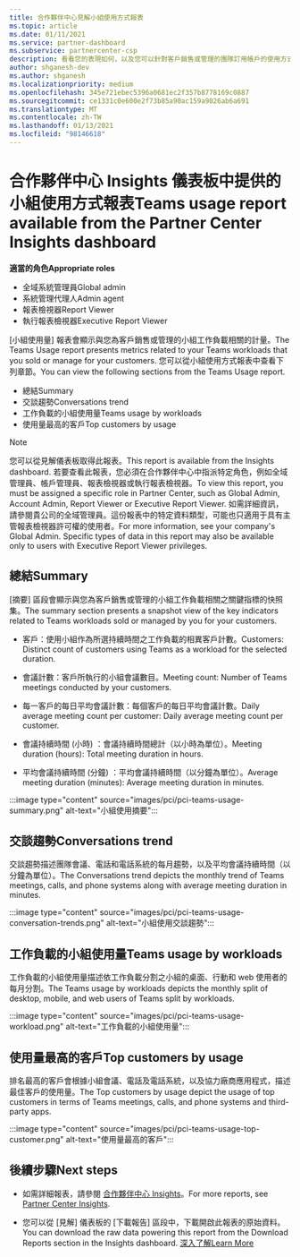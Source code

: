 ```yaml
---
title: 合作夥伴中心見解小組使用方式報表
ms.topic: article
ms.date: 01/11/2021
ms.service: partner-dashboard
ms.subservice: partnercenter-csp
description: 看看您的表現如何，以及您可以針對客戶銷售或管理的團隊訂用帳戶的使用方式進行改進。
author: shganesh-dev
ms.author: shganesh
ms.localizationpriority: medium
ms.openlocfilehash: 345e721ebec5396a0681ec2f357b8778169c0887
ms.sourcegitcommit: ce1331c0e600e2f73b85a90ac159a9026ab6a691
ms.translationtype: MT
ms.contentlocale: zh-TW
ms.lasthandoff: 01/13/2021
ms.locfileid: "98146618"
---
```

# <a name="teams-usage-report-available-from-the-partner-center-insights-dashboard"></a><span data-ttu-id="bb1ae-103">合作夥伴中心 Insights 儀表板中提供的小組使用方式報表</span><span class="sxs-lookup"><span data-stu-id="bb1ae-103">Teams usage report available from the Partner Center Insights dashboard</span></span>

<span data-ttu-id="bb1ae-104">**適當的角色**</span><span class="sxs-lookup"><span data-stu-id="bb1ae-104">**Appropriate roles**</span></span>
- <span data-ttu-id="bb1ae-105">全域系統管理員</span><span class="sxs-lookup"><span data-stu-id="bb1ae-105">Global admin</span></span>
- <span data-ttu-id="bb1ae-106">系統管理代理人</span><span class="sxs-lookup"><span data-stu-id="bb1ae-106">Admin agent</span></span>
- <span data-ttu-id="bb1ae-107">報表檢視器</span><span class="sxs-lookup"><span data-stu-id="bb1ae-107">Report Viewer</span></span>
- <span data-ttu-id="bb1ae-108">執行報表檢視器</span><span class="sxs-lookup"><span data-stu-id="bb1ae-108">Executive Report Viewer</span></span>

<span data-ttu-id="bb1ae-109">[小組使用量] 報表會顯示與您為客戶銷售或管理的小組工作負載相關的計量。</span><span class="sxs-lookup"><span data-stu-id="bb1ae-109">The Teams Usage report presents metrics related to your Teams workloads that you sold or manage for your customers.</span></span> <span data-ttu-id="bb1ae-110">您可以從小組使用方式報表中查看下列章節。</span><span class="sxs-lookup"><span data-stu-id="bb1ae-110">You can view the following sections from the Teams Usage report.</span></span>

- <span data-ttu-id="bb1ae-111">總結</span><span class="sxs-lookup"><span data-stu-id="bb1ae-111">Summary</span></span>
- <span data-ttu-id="bb1ae-112">交談趨勢</span><span class="sxs-lookup"><span data-stu-id="bb1ae-112">Conversations trend</span></span>
- <span data-ttu-id="bb1ae-113">工作負載的小組使用量</span><span class="sxs-lookup"><span data-stu-id="bb1ae-113">Teams usage by workloads</span></span>
- <span data-ttu-id="bb1ae-114">使用量最高的客戶</span><span class="sxs-lookup"><span data-stu-id="bb1ae-114">Top customers by usage</span></span>

 > [!NOTE]
 > <span data-ttu-id="bb1ae-115">您可以從見解儀表板取得此報表。</span><span class="sxs-lookup"><span data-stu-id="bb1ae-115">This report is available from the Insights dashboard.</span></span> <span data-ttu-id="bb1ae-116">若要查看此報表，您必須在合作夥伴中心中指派特定角色，例如全域管理員、帳戶管理員、報表檢視器或執行報表檢視器。</span><span class="sxs-lookup"><span data-stu-id="bb1ae-116">To view this report, you must be assigned a specific role in Partner Center, such as Global Admin, Account Admin, Report Viewer or Executive Report Viewer.</span></span> <span data-ttu-id="bb1ae-117">如需詳細資訊，請參閱貴公司的全域管理員。這份報表中的特定資料類型，可能也只適用于具有主管報表檢視器許可權的使用者。</span><span class="sxs-lookup"><span data-stu-id="bb1ae-117">For more information, see your company's Global Admin. Specific types of data in this report may also be available only to users with Executive Report Viewer privileges.</span></span>

## <a name="summary"></a><span data-ttu-id="bb1ae-118">總結</span><span class="sxs-lookup"><span data-stu-id="bb1ae-118">Summary</span></span>

<span data-ttu-id="bb1ae-119">[摘要] 區段會顯示與您為客戶銷售或管理的小組工作負載相關之關鍵指標的快照集。</span><span class="sxs-lookup"><span data-stu-id="bb1ae-119">The summary section presents a snapshot view of the key indicators related to Teams workloads sold or managed by you for your customers.</span></span>  

- <span data-ttu-id="bb1ae-120">客戶：使用小組作為所選持續時間之工作負載的相異客戶計數。</span><span class="sxs-lookup"><span data-stu-id="bb1ae-120">Customers: Distinct count of customers using Teams as a workload for the selected duration.</span></span>

- <span data-ttu-id="bb1ae-121">會議計數：客戶所執行的小組會議數目。</span><span class="sxs-lookup"><span data-stu-id="bb1ae-121">Meeting count: Number of Teams meetings conducted by your customers.</span></span>

- <span data-ttu-id="bb1ae-122">每一客戶的每日平均會議計數：每個客戶的每日平均會議計數。</span><span class="sxs-lookup"><span data-stu-id="bb1ae-122">Daily average meeting count per customer: Daily average meeting count per customer.</span></span> 

- <span data-ttu-id="bb1ae-123">會議持續時間 (小時) ：會議持續時間總計（以小時為單位）。</span><span class="sxs-lookup"><span data-stu-id="bb1ae-123">Meeting duration (hours): Total meeting duration in hours.</span></span> 

- <span data-ttu-id="bb1ae-124">平均會議持續時間 (分鐘) ：平均會議持續時間（以分鐘為單位）。</span><span class="sxs-lookup"><span data-stu-id="bb1ae-124">Average meeting duration (minutes): Average meeting duration in minutes.</span></span> 

:::image type="content" source="images/pci/pci-teams-usage-summary.png" alt-text="小組使用摘要":::

## <a name="conversations-trend"></a><span data-ttu-id="bb1ae-126">交談趨勢</span><span class="sxs-lookup"><span data-stu-id="bb1ae-126">Conversations trend</span></span>

<span data-ttu-id="bb1ae-127">交談趨勢描述團隊會議、電話和電話系統的每月趨勢，以及平均會議持續時間（以分鐘為單位）。</span><span class="sxs-lookup"><span data-stu-id="bb1ae-127">The Conversations trend depicts the monthly trend of Teams meetings, calls, and phone systems along with average meeting duration in minutes.</span></span>

:::image type="content" source="images/pci/pci-teams-usage-conversation-trends.png" alt-text="小組使用交談趨勢":::

## <a name="teams-usage-by-workloads"></a><span data-ttu-id="bb1ae-129">工作負載的小組使用量</span><span class="sxs-lookup"><span data-stu-id="bb1ae-129">Teams usage by workloads</span></span>

<span data-ttu-id="bb1ae-130">工作負載的小組使用量描述依工作負載分割之小組的桌面、行動和 web 使用者的每月分割。</span><span class="sxs-lookup"><span data-stu-id="bb1ae-130">The Teams usage by workloads depicts the monthly split of desktop, mobile, and web users of Teams split by workloads.</span></span>

:::image type="content" source="images/pci/pci-teams-usage-workload.png" alt-text="工作負載的小組使用量":::

## <a name="top-customers-by-usage"></a><span data-ttu-id="bb1ae-132">使用量最高的客戶</span><span class="sxs-lookup"><span data-stu-id="bb1ae-132">Top customers by usage</span></span>

<span data-ttu-id="bb1ae-133">排名最高的客戶會根據小組會議、電話及電話系統，以及協力廠商應用程式，描述最佳客戶的使用量。</span><span class="sxs-lookup"><span data-stu-id="bb1ae-133">The Top customers by usage depict the usage of top customers in terms of Teams meetings, calls, and phone systems and third-party apps.</span></span>

:::image type="content" source="images/pci/pci-teams-usage-top-customer.png" alt-text="使用量最高的客戶":::

## <a name="next-steps"></a><span data-ttu-id="bb1ae-135">後續步驟</span><span class="sxs-lookup"><span data-stu-id="bb1ae-135">Next steps</span></span>

- <span data-ttu-id="bb1ae-136">如需詳細報表，請參閱 [合作夥伴中心 Insights](partner-center-insights.md)。</span><span class="sxs-lookup"><span data-stu-id="bb1ae-136">For more reports, see [Partner Center Insights](partner-center-insights.md).</span></span>

- <span data-ttu-id="bb1ae-137">您可以從 [見解] 儀表板的 [下載報告] 區段中，下載開啟此報表的原始資料。</span><span class="sxs-lookup"><span data-stu-id="bb1ae-137">You can download the raw data powering this report from the Download Reports section in the Insights dashboard.</span></span> [<span data-ttu-id="bb1ae-138">深入了解</span><span class="sxs-lookup"><span data-stu-id="bb1ae-138">Learn More</span></span>](pci-download-reports.md) 
